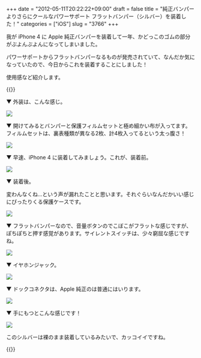 +++
date = "2012-05-11T20:22:22+09:00"
draft = false
title = "純正バンパーよりさらにクールなパワーサポート フラットバンパー（シルバー）を装着した！"
categories = ["iOS"]
slug = "3766"
+++

我が iPhone 4 に Apple 純正バンパーを装着して一年、かどっこのゴムの部分がぶよんぶよんになってしまいました。

パワーサポートからフラットバンパーなるものが発売されていて、なんだか気になっていたので、今日からこれを装着することにしました！

使用感など紹介します。

{{<amazon id="B007VIMZZ2" title="パワーサポート フラットバンパーセット for iPhone4S/4(シルバー)PHC-65" src="http://ecx.images-amazon.com/images/I/415oygn00UL._SL160_.jpg">}}

▼ 外装は、こんな感じ。

![](/images/2012/05/3766_1.jpg)

▼ 開けてみるとバンパーと保護フィルムセットと極め細かい布が入ってます。フィルムセットは、裏表種類が異なる2枚、計4枚入ってるという太っ腹さ！

![](/images/2012/05/3766_2.jpg)

▼ 早速、iPhone 4 に装着してみましょう。これが、装着前。

![](/images/2012/05/3766_3.jpg)

▼ 装着後。

変わんなくね...という声が漏れたことと思います。それぐらいなんだかいい感じにぴったりくる保護ケースです。

![](/images/2012/05/3766_4.jpg)

▼ フラットバンパーなので、音量ボタンのでこぼこがフラットな感じですが、ぽちぽちと押す感覚があります。サイレントスイッチは、少々窮屈な感じですね。

![](/images/2012/05/3766_5.jpg)

▼ イヤホンジャック。

![](/images/2012/05/3766_6.jpg)

▼ ドックコネクタは、Apple 純正のは普通にはいります。

![](/images/2012/05/3766_7.jpg)

▼ 手にもつとこんな感じです！

![](/images/2012/05/3766_8.jpg)

このシルバーは裸のまま装着しているみたいで、カッコイイですね。

{{<amazon id="B007VIMZZ2" title="パワーサポート フラットバンパーセット for iPhone4S/4(シルバー)PHC-65" src="http://ecx.images-amazon.com/images/I/415oygn00UL._SL160_.jpg">}}
